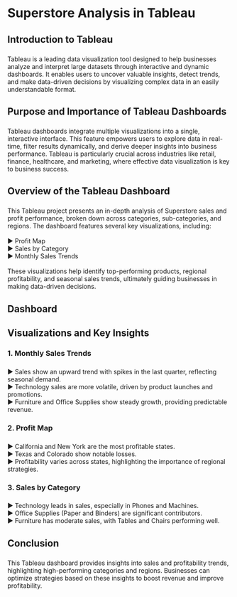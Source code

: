 # <h1 align="left">Superstore Analysis in Tableau</h1>

###

<h2 align="left">Introduction to Tableau</h2>

###

<p align="left">Tableau is a leading data visualization tool designed to help businesses analyze and interpret large datasets through interactive and dynamic dashboards. It enables users to uncover valuable insights, detect trends, and make data-driven decisions by visualizing complex data in an easily understandable format.</p>

###

<h2 align="left">Purpose and Importance of Tableau Dashboards</h2>

###

<p align="left">Tableau dashboards integrate multiple visualizations into a single, interactive interface. This feature empowers users to explore data in real-time, filter results dynamically, and derive deeper insights into business performance. Tableau is particularly crucial across industries like retail, finance, healthcare, and marketing, where effective data visualization is key to business success.</p>

###

<h2 align="left">Overview of the Tableau Dashboard</h2>

###

<p align="left">This Tableau project presents an in-depth analysis of Superstore sales and profit performance, broken down across categories, sub-categories, and regions. The dashboard features several key visualizations, including:<br><br>► Profit Map<br>► Sales by Category<br>► Monthly Sales Trends<br><br>These visualizations help identify top-performing products, regional profitability, and seasonal sales trends, ultimately guiding businesses in making data-driven decisions.</p>

###

<h2 align="left">Dashboard</h2>

###

<h2 align="left">Visualizations and Key Insights</h2>

###

<h3 align="left">1. Monthly Sales Trends</h3>

###

<p align="left">► Sales show an upward trend with spikes in the last quarter, reflecting seasonal demand.<br>► Technology sales are more volatile, driven by product launches and promotions.<br>► Furniture and Office Supplies show steady growth, providing predictable revenue.</p>

###

<h3 align="left">2. Profit Map</h3>

###

<p align="left">► California and New York are the most profitable states.<br>► Texas and Colorado show notable losses.<br>► Profitability varies across states, highlighting the importance of regional strategies.</p>

###

<h3 align="left">3. Sales by Category</h3>

###

<p align="left">► Technology leads in sales, especially in Phones and Machines.<br>► Office Supplies (Paper and Binders) are significant contributors.<br>► Furniture has moderate sales, with Tables and Chairs performing well.</p>

###

<h2 align="left">Conclusion</h2>

###

<p align="left">This Tableau dashboard provides insights into sales and profitability trends, highlighting high-performing categories and regions. Businesses can optimize strategies based on these insights to boost revenue and improve profitability.</p>

###
